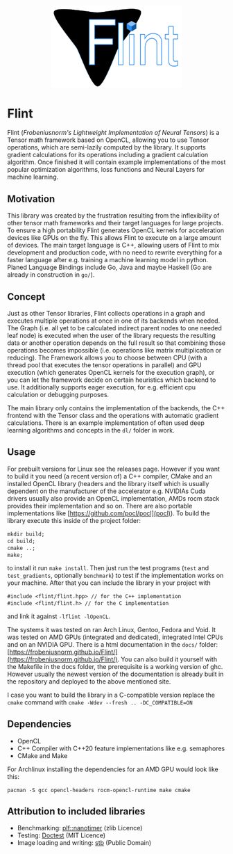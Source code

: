 <div align="center">
    <img src="flint.png" width="300" alt="Flint logo">
</div>

# Flint
Flint (_Frobeniusnorm's Lightweight Implementation of Neural Tensors_) is a Tensor math framework based on OpenCL, allowing you to use Tensor operations, which are semi-lazily computed by the library. It supports gradient calculations for its operations including a gradient calculation algorithm. Once finished it will contain example implementations of the most popular optimization algorithms, loss functions and Neural Layers for machine learning.

## Motivation ##
This library was created by the frustration resulting from the inflexibility of other tensor math frameworks and their target languages for large projects. To ensure a high portability Flint generates OpenCL kernels for acceleration devices like GPUs on the fly.
This allows Flint to execute on a large amount of devices. The main target language is C++, allowing users of Flint to mix development and production code, with no need to rewrite everything for a faster language after e.g. training a machine learning model in python.
Planed Language Bindings include Go, Java and maybe Haskell (Go are already in construction in `go/`).

## Concept ##
Just as other Tensor libraries, Flint collects operations in a graph and executes multiple operations at once in one of its backends when needed.
The Graph (i.e. all yet to be calculated indirect parent nodes to one needed leaf node) is executed when the user of the library requests the resulting data or another operation depends on the full result so that combining those operations becomes impossible (i.e. operations like matrix multiplication or reducing). The Framework allows you to choose between CPU (with a thread pool that executes the tensor operations in parallel) and GPU execution (which generates OpenCL kernels for the execution graph), or you can let the framework decide on certain heuristics which backend to use. It additionally supports eager execution, for e.g. efficient cpu calculation or debugging purposes.

The main library only contains the implementation of the backends, the C++ frontend with the Tensor class and the operations with automatic gradient calculations. There is an example implementation of often used deep learning algorithms and concepts in the `dl/` folder in work.

## Usage ##
For prebuilt versions for Linux see the releases page. However if you want to build it you need (a recent version of) a C++ compiler, CMake and an installed OpenCL library (headers and the library itself which is usually dependent on the manufacturer of the accelerator e.g. NVIDIAs Cuda drivers usually also provide an OpenCL implementation, AMDs rocm stack provides their implementation and so on. There are also portable implementations like [https://github.com/pocl/pocl](pocl)). 
To build the library execute this inside of the project folder:
```
mkdir build;
cd build;
cmake ..;
make;
```
to install it run `make install`.
Then just run the test programs (`test` and `test_gradients`, optionally `benchmark`)  to test if the implementation works on your machine. 
After that you can include the library in your project with
```
#include <flint/flint.hpp> // for the C++ implementation
#include <flint/flint.h> // for the C implementation
```
and link it against `-lflint -lOpenCL`.

The systems it was tested on ran Arch Linux, Gentoo, Fedora and Void. It was tested on AMD GPUs (integrated and dedicated), integrated Intel CPUs and on an NVIDIA GPU. 
There is a html documentation in the `docs/` folder: [https://frobeniusnorm.github.io/Flint/](https://frobeniusnorm.github.io/Flint/). You can also build it yourself with the Makefile in the docs folder, the prerequisite is a working version of ghc. However usually the newest version of the documentation is already built in the repository and deployed to the above mentioned site.

I case you want to build the library in a C-compatible version replace the `cmake` command with `cmake -Wdev --fresh .. -DC_COMPATIBLE=ON`

## Dependencies ##
- OpenCL
- C++ Compiler with C++20 feature implementations like e.g. semaphores
- CMake and Make

For Archlinux installing the dependencies for an AMD GPU would look like this:
```
pacman -S gcc opencl-headers rocm-opencl-runtime make cmake
```

## Attribution to included libraries ##
- Benchmarking: [plf::nanotimer](https://github.com/mattreecebentley/plf_nanotimer) (zlib Licence)
- Testing: [Doctest](https://github.com/doctest/doctest) (MIT Licence)
- Image loading and writing: [stb](https://github.com/nothings/stb) (Public Domain)
